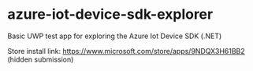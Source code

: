 # azure-iot-device-sdk-explorer
Basic UWP test app for exploring the Azure Iot Device SDK (.NET)

Store install link: https://www.microsoft.com/store/apps/9NDQX3H61BB2 (hidden submission)
